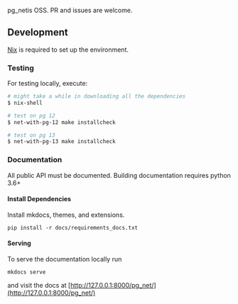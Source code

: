 pg_netis OSS. PR and issues are welcome.


## Development

[Nix](https://nixos.org/download.html) is required to set up the environment.


### Testing
For testing locally, execute:

```bash
# might take a while in downloading all the dependencies
$ nix-shell

# test on pg 12
$ net-with-pg-12 make installcheck

# test on pg 13
$ net-with-pg-13 make installcheck
```

### Documentation

All public API must be documented. Building documentation requires python 3.6+


#### Install Dependencies

Install mkdocs, themes, and extensions.

```shell
pip install -r docs/requirements_docs.txt
```

#### Serving

To serve the documentation locally run

```shell
mkdocs serve
```

and visit the docs at [http://127.0.0.1:8000/pg_net/](http://127.0.0.1:8000/pg_net/)
